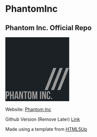 # PhantomInc
## Phantom Inc. Official Repo
<img src="images/logo.jpg" width="200" height="200"></img>

Website: [Phantom Inc](http://phantominc.net)

Github Version (Remove Later) [Link](https://jeremysmai.github.io/phantominc/)

Made using a template from [HTML5Up](https://html5up.net)
